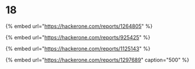 # 18

{% embed url="https://hackerone.com/reports/1264805" %}

{% embed url="https://hackerone.com/reports/925425" %}

{% embed url="https://hackerone.com/reports/1125143" %}

{% embed url="https://hackerone.com/reports/1297689" caption="500" %}



